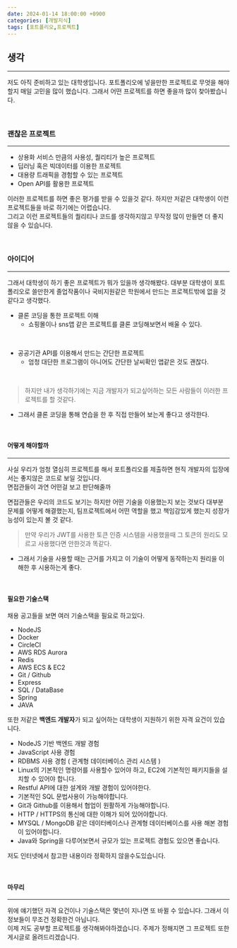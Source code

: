 ```yaml
---
date: 2024-01-14 18:00:00 +0900
categories: [개발지식]
tags: [포트폴리오,프로젝트]
---
```


## 생각
---
저도 아직 준비하고 있는 대학생입니다. 
포트폴리오에 넣을만한 프로젝트로 무엇을 해야할지 매일 고민을 많이 했습니다.
그래서 어떤 프로젝트를 하면 좋을까 많이 찾아봤습니다.

<br/>

### 괜찮은 프로젝트
---

- 상용화 서비스 만큼의 사용성, 퀄리티가 높은 프로젝트
- 딥러닝 혹은 빅데이터를 이용한 프로젝트
- 대용량 트래픽을 경험할 수 있는 프로젝트  
- Open API를 활용한 프로젝트

이러한 프로젝트를 하면 좋은 평가를 받을 수 있을것 같다.
하지만 저같은 대학생이 이런 프로젝트들을 바로 하기에는 어렵습니다.  
그리고 이런 프로젝트들의 퀄리티나 코드를 생각하지않고 무작정 많이 만들면 더 좋지 않을 수 있습니다.

<br/>

### 아이디어
---
그래서 대학생이 하기 좋은 프로젝트가 뭐가 있을까 생각해봤다.
대부분 대학생이 포트폴리오로 쓸만한게 졸업작품이나 국비지원같은 학원에서 만드는 프로젝트밖에 없을 것 같다고 생각했다.

- 클론 코딩을 통한 프로젝트 이해
  - 쇼핑몰이나 sns앱 같은 프로젝트를 클론 코딩해보면서 배울 수 있다.

<br/>

- 공공기관 API를 이용해서 만드는 간단한 프로젝트
  - 엄청 대단한 프로그램이 아니어도 간단한 날씨확인 앱같은 것도 괜찮다.

<br/>

> 하지만 내가 생각하기에는 지금 개발자가 되고싶어하는 모든 사람들이 이러한 프로젝트를 할 것같다.
* 그래서 클론 코딩을 통해 연습을 한 후 직접 만들어 보는게 좋다고 생각한다.

<br/>

#### 어떻게 해야할까
---

사실 우리가 엄청 열심히 프로젝트를 해서 포트폴리오를 제출하면 현직 개발자의 입장에서는 좋지않은 코드로 보일 것입니다.  
면접관들이 과연 어떤걸 보고 판단해줄까  

면접관들은 우리의 코드도 보기는 하지만 어떤 기술을 이용했는지 보는 것보다 대부분 문제를 어떻게 해결했는지, 팀프로젝트에서 어떤 역할을 했고 책임감있게 했는지 성장가능성이 있는지 볼 것 같다.  

> 만약 우리가 JWT를 사용한 토큰 인증 시스템을 사용했을때 그 토큰의 원리도 모르고 사용했다면 안한것과 똑같다.
* 그래서 기술을 사용할 때는 근거를 가지고 이 기술이 어떻게 동작하는지 원리을 이해한 후 시용하는게 좋다.

<br/>

#### 필요한 기술스택 

채용 공고들을 보면 여러 기술스택을 필요로 하고있다.  
* NodeJS
* Docker
* CircleCI
* AWS RDS Aurora
* Redis
* AWS ECS & EC2
* Git / Github
* Express
* SQL / DataBase 
* Spring
* JAVA

또한 저같은 **백엔드 개발자**가 되고 싶어하는 대학생이 지원하기 위한 자격 요건이 있습니다.
- NodeJS 기반 백엔드 개발 경험
- JavaScript 사용 경험
- RDBMS 사용 경험 ( 관계형 데이터베이스 관리 시스템 )
- Linux의 기본적인 명령어를 사용할수 있어야 하고, EC2에 기본적인 패키지들을 설치할 수 있어야 합니다.  
- Restful API에 대한 설계와 개발 경험이 있어야한다.
- 기본적인 SQL 문법사용이 가능해야합니다.
- Git과 Github를 이용해서 협업이 원활하게 가능해야합니다.
- HTTP / HTTPS의 통신에 대한 이해가 되어 있어야합니다.
- MYSQL / MongoDB 같은 데이터베이스나 관계형 데이터베이스를 사용 해본 경험이 있어야합니다.
- Java와 Spring을 다루어보면서 규모가 있는 프로젝트 경험도 있으면 좋습니다.

저도 인터넷에서 참고한 내용이라 정확하지 않을수도있습니다.  

<br/>

#### 마무리
---

위에 얘기했던 자격 요건이나 기술스택은 몇년이 지나면 또 바뀔 수 있습니다. 그래서 이 정보들이 무조건 정확한건 아닙니다.  
이제 저도 공부할 프로젝트를 생각해봐야하겠습니다. 주제가 정해지면 그 프로젝트 또한 게시글로 올려드리겠습니다.